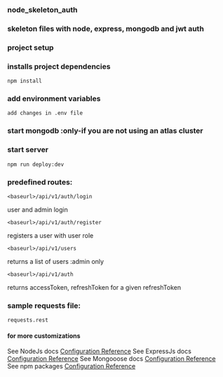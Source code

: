 ### node_skeleton_auth
### skeleton files with node, express, mongodb and jwt auth

### project setup

### installs project dependencies
```
npm install
```

### add environment variables
```
add changes in .env file
```
### start mongodb :only-if you are not using an atlas cluster

### start server 
```
npm run deploy:dev
```

### predefined routes:
```
<baseurl>/api/v1/auth/login
```
user and admin login

```
<baseurl>/api/v1/auth/register
```
registers a user with user role


```
<baseurl>/api/v1/users
```
returns a list of users :admin only

```
<baseurl>/api/v1/auth
```
returns accessToken, refreshToken for a given refreshToken

### sample requests file: 
```
requests.rest
``` 

#### for more customizations 
See NodeJs docs [Configuration Reference](https://nodejs.org/docs/latest-v14.x/api/)
See ExpressJs docs [Configuration Reference](https://expressjs.com/en/5x/api.html)
See Mongooose docs [Configuration Reference](https://mongoosejs.com/docs/)
See npm packages [Configuration Reference](https://www.npmjs.com/)
